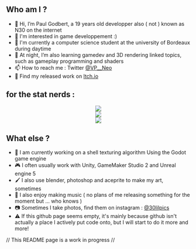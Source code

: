 ## Who am I ?

- 👋 Hi, I’m Paul Godbert, a 19 years old developper also ( not ) known as N30 on the internet
- 👀 I'm interested in game developpement :)
- 📖 I'm currently a computer science student at the university of Bordeaux during daytime
- 🌱 At night, I’m also learning gamedev and 3D rendering linked topics, such as gameplay programming and shaders
- 📫 How to reach me : Twitter [@VP__Neo](https://twitter.com/VP__Neo)
- 🚩 Find my released work on [Itch.io](https://neo-o.itch.io/)

## for the stat nerds :

<p align="center">
<img src="https://github-readme-stats.vercel.app/api?username=Neokoldstudio&show_icons=true&theme=github_dark"> <br>
<img src="https://github-readme-stats.vercel.app/api/top-langs/?username=Neokoldstudio&theme=github_dark&layout=compact"> <br>
<img src="https://github-readme-streak-stats.herokuapp.com/?user=Neokoldstudio&theme=github-dark-blue">
</p>

## What else ?


- 🌿 I am currently working on a shell texturing algorithm Using the Godot game engine
- 🎮 I often usually work with Unity, GameMaker Studio 2 and Unreal engine 5
- 🖌️ I also use blender, photoshop and aceprite to make my art, sometimes
- 🎸 I also enjoy making music ( no plans of me releasing something for the moment but ... who knows )
- 📷 Sometimes I take photos, find them on instagram : [@30lilpics](https://www.instagram.com/30lilpics/)
- ⚠️ If this github page seems empty, it's mainly because github isn't actually a place I actively put code onto, but I will start to do it more and more!

// This README page is a work in progress //
<!---
Neokoldstudio/Neokoldstudio is a ✨ special ✨ repository because its `README.md` (this file) appears on your GitHub profile.
You can click the Preview link to take a look at your changes.
--->
